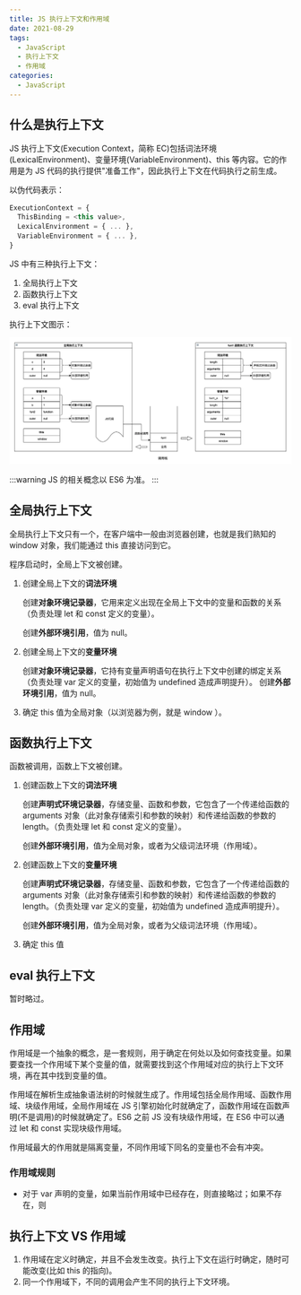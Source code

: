 ```yaml
---
title: JS 执行上下文和作用域
date: 2021-08-29
tags:
  - JavaScript
  - 执行上下文
  - 作用域
categories:
  - JavaScript
---
```


## 什么是执行上下文

JS 执行上下文(Execution Context，简称 EC)包括词法环境(LexicalEnvironment)、变量环境(VariableEnvironment)、this 等内容。它的作用是为 JS 代码的执行提供"准备工作"，因此执行上下文在代码执行之前生成。

以伪代码表示：

```js
ExecutionContext = {
  ThisBinding = <this value>,
  LexicalEnvironment = { ... },
  VariableEnvironment = { ... },
}
```

JS 中有三种执行上下文：

1. 全局执行上下文
2. 函数执行上下文
3. eval 执行上下文

执行上下文图示：

![EC](./images/EC_01.png)

:::warning
JS 的相关概念以 ES6 为准。
:::

## 全局执行上下文

全局执行上下文只有一个，在客户端中一般由浏览器创建，也就是我们熟知的 window 对象，我们能通过 this 直接访问到它。

程序启动时，全局上下文被创建。

1. 创建全局上下文的**词法环境**

   创建**对象环境记录器**，它用来定义出现在全局上下文中的变量和函数的关系（负责处理 let 和 const 定义的变量）。

   创建**外部环境引用**，值为 null。

2. 创建全局上下文的**变量环境**

   创建**对象环境记录器**，它持有变量声明语句在执行上下文中创建的绑定关系（负责处理 var 定义的变量，初始值为 undefined 造成声明提升）。
   创建**外部环境引用**，值为 null。

3. 确定 this 值为全局对象（以浏览器为例，就是 window ）。

## 函数执行上下文

函数被调用，函数上下文被创建。

1. 创建函数上下文的**词法环境**

   创建**声明式环境记录器**，存储变量、函数和参数，它包含了一个传递给函数的 arguments 对象（此对象存储索引和参数的映射）和传递给函数的参数的 length。（负责处理 let 和 const 定义的变量）。

   创建**外部环境引用**，值为全局对象，或者为父级词法环境（作用域）。

2. 创建函数上下文的**变量环境**

   创建**声明式环境记录器**，存储变量、函数和参数，它包含了一个传递给函数的 arguments 对象（此对象存储索引和参数的映射）和传递给函数的参数的 length。（负责处理 var 定义的变量，初始值为 undefined 造成声明提升）。

   创建**外部环境引用**，值为全局对象，或者为父级词法环境（作用域）。

3. 确定 this 值

## eval 执行上下文

暂时略过。

## 作用域

作用域是一个抽象的概念，是一套规则，用于确定在何处以及如何查找变量。如果要查找一个作用域下某个变量的值，就需要找到这个作用域对应的执行上下文环境，再在其中找到变量的值。

作用域在解析生成抽象语法树的时候就生成了。作用域包括全局作用域、函数作用域、块级作用域，全局作用域在 JS 引擎初始化时就确定了，函数作用域在函数声明(不是调用)的时候就确定了。ES6 之前 JS 没有块级作用域，在 ES6 中可以通过 let 和 const 实现块级作用域。

作用域最大的作用就是隔离变量，不同作用域下同名的变量也不会有冲突。

### 作用域规则

- 对于 var 声明的变量，如果当前作用域中已经存在，则直接略过；如果不存在，则

## 执行上下文 VS 作用域

1. 作用域在定义时确定，并且不会发生改变。执行上下文在运行时确定，随时可能改变(比如 this 的指向)。
2. 同一个作用域下，不同的调用会产生不同的执行上下文环境。
